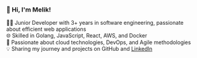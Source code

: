 ### 👋 Hi, I'm Melik!
 
👨‍💻 Junior Developer with 3+ years in software engineering, passionate about efficient web applications<br/>
🌐 Skilled in Golang, JavaScript, React, AWS, and Docker<br/>
🚀 Passionate about cloud technologies, DevOps, and Agile methodologies<br/>
💡 Sharing my journey and projects on GitHub and [LinkedIn](https://www.linkedin.com/in/melikaouididi/)<br/>
